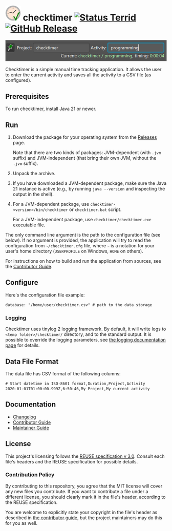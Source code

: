 <!--
SPDX-FileCopyrightText: 2024 Friedrich von Never <friedrich@fornever.me>

SPDX-License-Identifier: MIT
-->

![Project icon][icons.checktimer] checktimer [![Status Terrid][status-terrid]][andivionian-status-classifier] [![GitHub Release][badge.release]][releases]
==========

![checktimer screenshot][screenshot]

Checktimer is a simple manual time tracking application. It allows the user to enter the current activity and saves all the activity to a CSV file (as configured).

Prerequisites
-------------
To run checktimer, install Java 21 or newer.

Run
---
1. Download the package for your operating system from the [Releases][releases] page.

   Note that there are two kinds of packages: JVM-dependent (with `.jvm` suffix) and JVM-independent (that bring their own JVM, without the `.jvm` suffix).
2. Unpack the archive.
3. If you have downloaded a JVM-dependent package, make sure the Java 21 instance is active (e.g., by running `java --version` and inspecting the output in the shell).
4. For a JVM-dependent package, use `checktimer-<version>/bin/checktimer` or `checktimer.bat` script.

   For a JVM-independent package, use `checktimer/checktimer.exe` executable file.

The only command line argument is the path to the configuration file (see below). If no argument is provided, the application will try to read the configuration from `~/checktimer.cfg` file, where `~` is a notation for your user's home directory (`USERPROFILE` on Windows, `HOME` on others).

For instructions on how to build and run the application from sources, see the [Contributor Guide][docs.contributing].

Configure
---------
Here's the configuration file example:
```
database: "/home/user/checktimer.csv" # path to the data storage
```

### Logging
Checktimer uses tinylog 2 logging framework. By default, it will write logs to `<temp folder>/checktimer/` directory, and to the standard output. It is possible to override the logging parameters, see [the logging documentation page][docs.tinylog] for details.

Data File Format
----------------
The data file has CSV format of the following columns:
```csv
# Start datetime in ISO-8601 format,Duration,Project,Activity
2020-01-01T01:00:00.999Z,6:50:46,My Project,My current activity
```

Documentation
-------------
- [Changelog][docs.changelog]
- [Contributor Guide][docs.contributing]
- [Maintainer Guide][docs.maintainer-guide]

License
-------
This project's licensing follows the [REUSE specification v 3.0][reuse.spec]. Consult each file's headers and the REUSE specification for possible details.

### Contribution Policy
By contributing to this repository, you agree that the MIT license will cover any new files you contribute. If you want to contribute a file under a different license, you should clearly mark it in the file's header, according to the REUSE specification.

You are welcome to explicitly state your copyright in the file's header as described in [the contributor guide][docs.contributing], but the project maintainers may do this for you as well.

[andivionian-status-classifier]: https://github.com/ForNeVeR/andivionian-status-classifier#status-terrid-
[badge.release]: https://img.shields.io/github/v/release/ForNeVeR/checktimer
[docs.changelog]: CHANGELOG.md
[docs.contributing]: CONTRIBUTING.md
[docs.maintainer-guide]: MAINTAINERSHIP.md
[docs.tinylog]: https://tinylog.org/v2/configuration/
[icons.checktimer]: src/main/resources/icons/checktimer.svg
[releases]: https://github.com/ForNeVeR/checktimer/releases
[reuse.spec]: https://reuse.software/spec/
[screenshot]: docs/screenshot.png
[status-terrid]: https://img.shields.io/badge/status-terrid-green.svg
